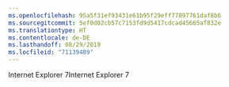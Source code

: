 ```yaml
---
ms.openlocfilehash: 95a5f31ef93431e61b95f29eff77897761daf8b6
ms.sourcegitcommit: 5ef0d02cb57c7153fd9d5417cdcad45665af832e
ms.translationtype: HT
ms.contentlocale: de-DE
ms.lasthandoff: 08/29/2019
ms.locfileid: "71139489"
---
```

<span data-ttu-id="786bd-101">Internet Explorer 7</span><span class="sxs-lookup"><span data-stu-id="786bd-101">Internet Explorer 7</span></span>